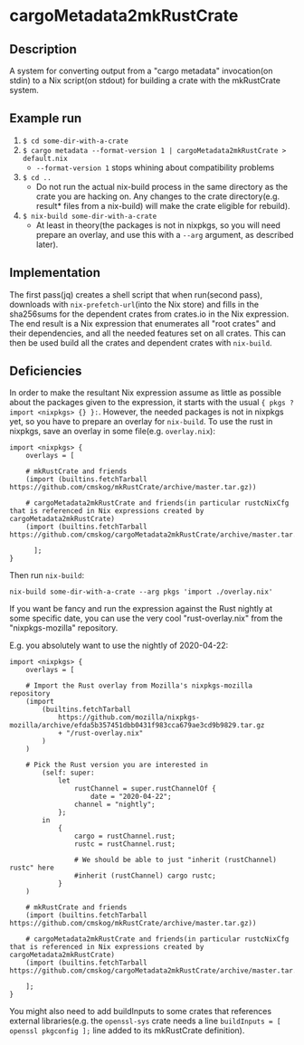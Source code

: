 # cargoMetadata2mkRustCrate

## Description
A system for converting output from a "cargo metadata" invocation(on stdin) to a Nix script(on stdout) for building a crate with the mkRustCrate system.

## Example run
1. `$ cd some-dir-with-a-crate`
2. `$ cargo metadata --format-version 1 | cargoMetadata2mkRustCrate > default.nix`
    * `--format-version 1` stops whining about compatibility problems
3. `$ cd ..`
    * Do not run the actual nix-build process in the same directory as the crate you are hacking on. Any changes to the crate directory(e.g. result* files from a nix-build) will make the crate eligible for rebuild).
4. `$ nix-build some-dir-with-a-crate`
    * At least in theory(the packages is not in nixpkgs, so you will need prepare an overlay, and use this with a `--arg` argument, as described later).

## Implementation
The first pass(jq) creates a shell script that when run(second pass),
downloads with `nix-prefetch-url`(into the Nix store) and fills in the
sha256sums for the dependent crates from crates.io in the Nix expression.
The end result is a Nix expression that enumerates all "root crates" and
their dependencies, and all the needed features set on all crates. This can
then be used build all the crates and dependent crates with `nix-build`.

## Deficiencies
In order to make the resultant Nix expression assume as little as possible about the packages given to the expression, it starts with the usual
`{ pkgs ? import <nixpkgs> {} }:`.
However, the needed packages is not in nixpkgs yet, so you have to prepare an overlay for `nix-build`.
To use the rust in nixpkgs, save an overlay in some file(e.g. `overlay.nix`):
```
import <nixpkgs> {
	overlays = [

	# mkRustCrate and friends
	(import (builtins.fetchTarball https://github.com/cmskog/mkRustCrate/archive/master.tar.gz))

	# cargoMetadata2mkRustCrate and friends(in particular rustcNixCfg that is referenced in Nix expressions created by cargoMetadata2mkRustCrate)
	(import (builtins.fetchTarball https://github.com/cmskog/cargoMetadata2mkRustCrate/archive/master.tar.gz))

      ];
}
```
Then run `nix-build`:

`nix-build some-dir-with-a-crate --arg pkgs 'import ./overlay.nix'`

If you want be fancy and run the expression against the Rust nightly at some specific date, you can use the very cool "rust-overlay.nix"
from the "nixpkgs-mozilla" repository.

E.g. you absolutely want to use the nightly of 2020-04-22:

```
import <nixpkgs> {
	overlays = [

	# Import the Rust overlay from Mozilla's nixpkgs-mozilla repository
	(import
		(builtins.fetchTarball
			https://github.com/mozilla/nixpkgs-mozilla/archive/efda5b357451dbb0431f983cca679ae3cd9b9829.tar.gz
			+ "/rust-overlay.nix"
		)
	)

	# Pick the Rust version you are interested in
        (self: super:
	        let
		        rustChannel = super.rustChannelOf {
			        date = "2020-04-22";
				channel = "nightly";
			};
		in
			{
				cargo = rustChannel.rust;
				rustc = rustChannel.rust;

				# We should be able to just "inherit (rustChannel) rustc" here
				#inherit (rustChannel) cargo rustc;
			}
	)

	# mkRustCrate and friends
	(import (builtins.fetchTarball https://github.com/cmskog/mkRustCrate/archive/master.tar.gz))

	# cargoMetadata2mkRustCrate and friends(in particular rustcNixCfg that is referenced in Nix expressions created by cargoMetadata2mkRustCrate)
	(import (builtins.fetchTarball https://github.com/cmskog/cargoMetadata2mkRustCrate/archive/master.tar.gz))

	];
}
```

You might also need to add buildInputs to some crates that references external
libraries(e.g. the `openssl-sys` crate needs a line
`buildInputs = [ openssl pkgconfig ];` line added to its mkRustCrate
definition).
